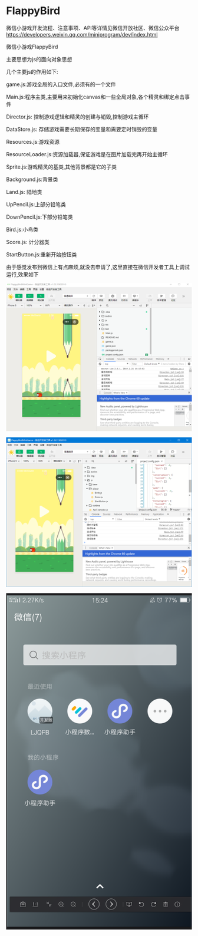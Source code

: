 # FlappyBird

微信小游戏开发流程、注意事项、API等详情见微信开放社区、微信公众平台 https://developers.weixin.qq.com/miniprogram/dev/index.html


微信小游戏FlappyBird

主要思想为js的面向对象思想

几个主要js的作用如下:

game.js:游戏全局的入口文件,必须有的一个文件

Main.js:程序主类,主要用来初始化canvas和一些全局对象,各个精灵和绑定点击事件

Director.js: 控制游戏逻辑和精灵的创建与销毁,控制游戏主循环

DataStore.js: 存储游戏需要长期保存的变量和需要定时销毁的变量

Resources.js:游戏资源

ResourceLoader.js:资源加载器,保证游戏是在图片加载完再开始主循环

Sprite.js:游戏精灵的基类,其他背景都是它的子类

Background.js:背景类

Land.js: 陆地类

UpPencil.js:上部分铅笔类

DownPencil.js:下部分铅笔类

Bird.js:小鸟类

Score.js: 计分器类

StartButton.js:重新开始按钮类

由于感觉发布到微信上有点麻烦,就没去申请了,这里直接在微信开发者工具上调试运行,效果如下


![image](https://github.com/29DCH/FlappyBird/blob/master/img/1.png)

![image](https://github.com/29DCH/FlappyBird/blob/master/img/2.png)

![image](https://github.com/29DCH/FlappyBird/blob/master/img/3.png)
